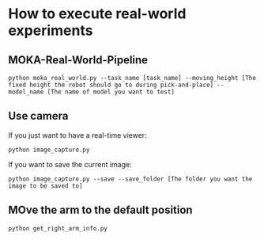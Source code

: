 # How to execute real-world experiments


## MOKA-Real-World-Pipeline
```
python moka_real_world.py --task_name [task_name] --moving_height [The fixed height the robot should go to during pick-and-place] --model_name [The name of model you want to test]
```

## Use camera


If you just want to have a real-time viewer:

```
python image_capture.py
```
If you want to save the current image:

```
python image_capture.py --save --save_folder [The folder you want the image to be saved to]
```
## MOve the arm to the default position 

```
python get_right_arm_info.py
```
